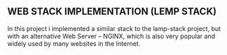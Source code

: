 ## WEB STACK IMPLEMENTATION (LEMP STACK)

In this project i implemented a similar stack to the lamp-stack project, but with an alternative Web Server – NGINX, 
which is also very popular and widely used by many websites in the Internet.
